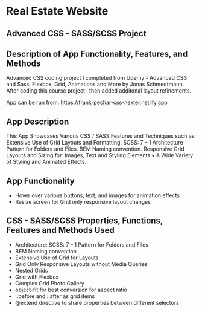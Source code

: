 # Real Estate Website
## Advanced CSS - SASS/SCSS Project
## Description of App Functionality, Features, and Methods

Advanced CSS coding project I completed from Udemy - Advanced CSS and Sass: Flexbox, Grid, Animations and More by Jonas Schmedtmann. After coding this course project I then added additonal layout refinements.

App can be run from: https://frank-pechar-css-nexter.netlify.app

## App Description

This App Showcases Various CSS / SASS Features and Techniques such as: Extensive Use of Grid Layouts and Formatting. SCSS: 7 – 1 Architecture Pattern for Folders and Files. BEM Naming convention. Responsive Grid Layouts and Sizing for: Images, Text and Styling Elements • A Wide Variety of Styling and Animated Effects.

## App Functionality

- Hover over various buttons, text, and images for animation effects
- Resize screen for Grid only responsive layout changes

## CSS - SASS/SCSS Properties, Functions, Features and Methods Used

- Architecture: SCSS: 7 – 1 Pattern for Folders and Files
- BEM Naming convention
- Extensive Use of Grid for Layouts
- Grid Only Responsive Layouts without Media Queries
- Nested Grids
- Grid with Flexbox
- Complex Grid Photo Gallery
- object-fit for best conversion for aspect ratio
- ::before and ::after as grid items
- @extend directive to share properties between different selectors
